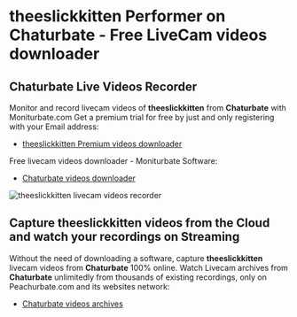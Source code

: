 # theeslickkitten Performer on Chaturbate - Free LiveCam videos downloader

## Chaturbate Live Videos Recorder

Monitor and record livecam videos of **theeslickkitten** from **Chaturbate** with Moniturbate.com
Get a premium trial for free by just and only registering with your Email address:
* [theeslickkitten Premium videos downloader](https://moniturbate.com/request-demo-licence-key.html)

Free livecam videos downloader - Moniturbate Software:
* [Chaturbate videos downloader](https://moniturbate.com/moniturbate-download-software.html)

![theeslickkitten livecam videos recorder](https://peachurnet.com/templates/moniturbate-software.png)


## Capture theeslickkitten videos from the Cloud and watch your recordings on Streaming

Without the need of downloading a software, capture **theeslickkitten** livecam videos from **Chaturbate** 100% online.
Watch Livecam archives from **Chaturbate** unlimitedly from thousands of existing recordings, only on Peachurbate.com and its websites network:
* [Chaturbate videos archives](https://peachurnet.com/)